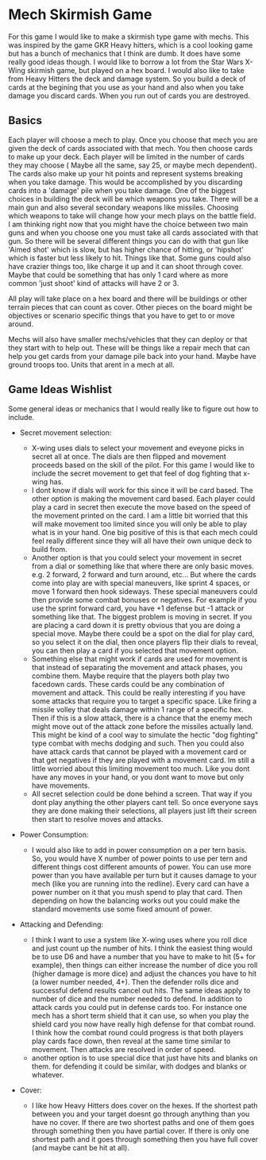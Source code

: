 # Mech Skirmish Game
For this game I would like to make a skirmish type game with mechs. This was
inspired by the game GKR Heavy hitters, which is a cool looking game but has a
bunch of mechanics that I think are dumb. It does have some really good ideas
though. I would like to borrow a lot from the Star Wars X-Wing skirmish game,
but played on a hex board. I would also like to take from Heavy Hitters the
deck and damage system. So you build a deck of cards at the begining that you
use as your hand and also when you take damage you discard cards. When you run
out of cards you are destroyed.

## Basics
Each player will choose a mech to play. Once you choose that mech you are given
the deck of cards associated with that mech. You then choose cards to make up
your deck. Each player will be limited in the number of cards they may choose (
Maybe all the same, say 25, or maybe mech dependent). The cards also make up
your hit points and represent systems breaking when you take damage. This would
be accomplished by you discarding cards into a 'damage' pile when you take
damage. One of the
biggest choices in building the deck will be which weapons you take. There will
be a main gun and also several secondary weapons like missiles. Choosing which
weapons to take will change how your mech plays on the battle field. I am thinking
right now that you might have the choice between two main guns and when you choose
one you must take all cards associated with that gun. So there will be several
different things you can do with that gun like 'Aimed shot' which is slow, but
has higher chance of hitting, or 'hipshot' which is faster but less likely to hit.
Things like that. Some guns could also have crazier things too, like charge it up
and it can shoot through cover. Maybe that could be something that has only 1 card
where as more common 'just shoot' kind of attacks will have 2 or 3.

All play will take place on a hex board and there will be buildings or other
terrain pieces that can count as cover. Other pieces on the board might be
objectives or scenario specific things that you have to get to or move around.

Mechs will also have smaller mechs/vehicles that they can deploy or that they
start with to help out. These will be things like a repair mech that can help you
get cards from your damage pile back into your hand. Maybe have ground troops too.
Units that arent in a mech at all.

## Game Ideas Wishlist
Some general ideas or mechanics that I would really like to figure out how to
include.
 - Secret movement selection:
   * X-wing uses dials to select your movement and eveyone picks in secret all
   at once. The dials are then flipped and movement proceeds based on the skill
   of the pilot. For this game I would like to include the secret movement to
   get that feel of dog fighting that x-wing has.
   * I dont know if dials will work for this since it will be card based. The
   other option is making the movement card based. Each player could play a
   card in secret then execute the move based on the speed of the movement
   printed on the card. I am a little bit worried that this will make movement
   too limited since you will only be able to play what is in your hand. One
   big positive of this is that each mech could feel really different since
   they will all have their own unique deck to build from.
   * Another option is that you could select your movement in secret from a
   dial or something like that where there are only basic moves. e.g. 2 forward,
   2 forward and turn around, etc... But where the cards come into play are with
   special maneuvers, like sprint 4 spaces, or move 1 forward then hook sideways.
   These special maneuvers could then provide some combat bonuses or negatives.
   For example if you use the sprint forward card, you have +1 defense but -1
   attack or something like that. The biggest problem is moving in secret. If you
   are placing a card down it is pretty obvious that you are doing a special move.
   Maybe there could be a spot on the dial for play card, so you select it on
   the dial, then once players flip their dials to reveal, you can then play a
   card if you selected that movement option.
   * Something else that might work if cards are used for movement is that instead
   of separating the movement and attack phases, you combine them. Maybe require
   that the players both play two facedown cards. These cards could be any combination
   of movement and attack. This could be really interesting if you have some attacks
   that require you to target a specific space. Like firing a missile volley that
   deals damage within 1 range of a specific hex. Then if this is a slow attack,
   there is a chance that the enemy mech might move out of the attack zone before
   the missiles actually land. This might be kind of a cool way to simulate the
   hectic "dog fighting" type combat with mechs dodging and such. Then you could
   also have attack cards that cannot be played with a movement card or that get
   negatives if they are played with a movement card. Im still a little worried
   about this limiting movement too much. Like you dont have any moves in your
   hand, or you dont want to move but only have movements.
   * All secret selection could be done behind a screen. That way if you dont
   play anything the other players cant tell. So once everyone says they are done
   making their selections, all players just lift their screen then start to
   resolve moves and attacks.


 - Power Consumption:
   * I would also like to add in power consumption on a per tern basis. So,
   you would have X number of power points to use per tern and different things
   cost different amounts of power. You can use more power than you have available
   per turn but it causes damage to your mech (like you are running into the redline).
   Every card can have a power number on it that you mush spend to play that card.
   Then depending on how the balancing works out you could make the standard movements
   use some fixed amount of power.

 - Attacking and Defending:
   * I think I want to use a system like X-wing uses where you roll dice and just
   count up the number of hits. I think the easiest thing would be to use D6
   and have a number that you have to make to hit (5+ for example), then things
   can either increase the number of dice you roll (higher damage is more dice)
   and adjust the chances you have to hit (a lower number needed, 4+). Then the
   defender rolls dice and successful defend results cancel out hits. The same
   ideas apply to number of dice and the number needed to defend. In addition
   to attack cards you could put in defense cards too. For instance one mech has
   a short term shield that it can use, so when you play the shield card you
   now have really high defense for that combat round. I think how the combat
   round could progress is that both players play cards face down, then reveal
   at the same time similar to movement. Then attacks are resolved in order of
   speed.
   * another option is to use special dice that just have hits and blanks on them.
   for defending it could be similar, with dodges and blanks or whatever.

 - Cover:
   * I like how Heavy Hitters does cover on the hexes. If the shortest path between
   you and your target doesnt go through anything than you have no cover. If there
   are two shortest paths and one of them goes through something then you have
   partial cover. If there is only one shortest path and it goes through something
   then you have full cover (and maybe cant be hit at all).
